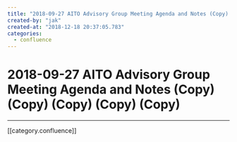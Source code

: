 ```yaml
---
title: "2018-09-27 AITO Advisory Group Meeting Agenda and Notes (Copy) (Copy) (Copy) (Copy) (Copy)"
created-by: "jak"
created-at: "2018-12-18 20:37:05.783"
categories:
  - confluence
---
```


# 2018-09-27 AITO Advisory Group Meeting Agenda and Notes (Copy) (Copy) (Copy) (Copy) (Copy)


---

[[category.confluence]]
